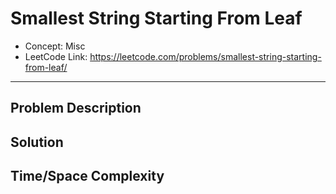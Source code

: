 # Smallest String Starting From Leaf

- Concept: Misc
- LeetCode Link: https://leetcode.com/problems/smallest-string-starting-from-leaf/

---

## Problem Description

## Solution

## Time/Space Complexity

